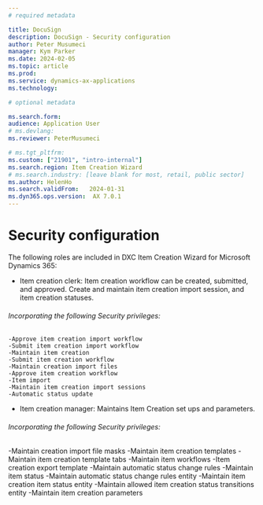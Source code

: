 ```yaml
---
# required metadata

title: DocuSign
description: DocuSign - Security configuration
author: Peter Musumeci
manager: Kym Parker
ms.date: 2024-02-05
ms.topic: article
ms.prod: 
ms.service: dynamics-ax-applications
ms.technology: 

# optional metadata

ms.search.form:  
audience: Application User
# ms.devlang: 
ms.reviewer: PeterMusumeci

# ms.tgt_pltfrm: 
ms.custom: ["21901", "intro-internal"]
ms.search.region: Item Creation Wizard
# ms.search.industry: [leave blank for most, retail, public sector]
ms.author: HelenHo
ms.search.validFrom:   2024-01-31
ms.dyn365.ops.version:  AX 7.0.1
---
```


# Security configuration

The following roles are included in DXC Item Creation Wizard for Microsoft Dynamics 365:
  - Item creation clerk: Item creation workflow can be created, submitted, and approved. Create and maintain item creation import session, and item creation statuses.  

###### Incorporating the following Security privileges:  
    -Approve item creation import workflow
    -Submit item creation import workflow
    -Maintain item creation
    -Submit item creation workflow
    -Maintain creation import files
    -Approve item creation workflow
    -Item import
    -Maintain item creation import sessions
    -Automatic status update

 
 - Item creation manager: Maintains Item Creation set ups and parameters.
   
###### Incorporating the following Security privileges:  
  -Maintain creation import file masks
  -Maintain item creation templates
  -Maintain item creation template tabs
  -Maintain item workflows
  -Item creation export template
  -Maintain automatic status change rules
  -Maintain item status
  -Maintain automatic status change rules entity
  -Maintain item creation item status entity
  -Maintain allowed item creation status transitions entity
  -Maintain item creation parameters




